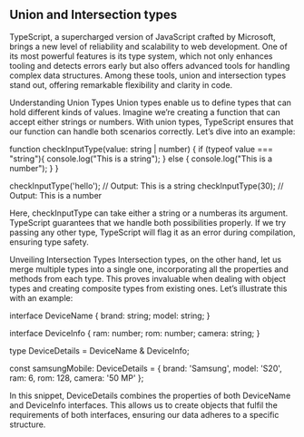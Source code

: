 ## Union and Intersection types

TypeScript, a supercharged version of JavaScript crafted by Microsoft, brings a new level of reliability and scalability to web development. One of its most powerful features is its type system, which not only enhances tooling and detects errors early but also offers advanced tools for handling complex data structures. Among these tools, union and intersection types stand out, offering remarkable flexibility and clarity in code.

Understanding Union Types
Union types enable us to define types that can hold different kinds of values. Imagine we’re creating a function that can accept either strings or numbers. With union types, TypeScript ensures that our function can handle both scenarios correctly. Let’s dive into an example:

function checkInputType(value: string | number) {
    if (typeof value === "string"){
        console.log("This is a string");
    }
    else {
        console.log("This is a number");
    }
}

checkInputType('hello'); // Output: This is a string
checkInputType(30);      // Output: This is a number


Here, checkInputType can take either a string or a numberas its argument. TypeScript guarantees that we handle both possibilities properly. If we try passing any other type, TypeScript will flag it as an error during compilation, ensuring type safety.

Unveiling Intersection Types
Intersection types, on the other hand, let us merge multiple types into a single one, incorporating all the properties and methods from each type. This proves invaluable when dealing with object types and creating composite types from existing ones. Let’s illustrate this with an example:

interface DeviceName {
  brand: string;
  model: string;
}

interface DeviceInfo {
  ram: number;
  rom: number;
  camera: string;
}

type DeviceDetails = DeviceName & DeviceInfo;

const samsungMobile: DeviceDetails = {
  brand: 'Samsung',
  model: 'S20',
  ram: 6,
  rom: 128,
  camera: '50 MP'
};

In this snippet, DeviceDetails combines the properties of both DeviceName and DeviceInfo interfaces. This allows us to create objects that fulfil the requirements of both interfaces, ensuring our data adheres to a specific structure.
